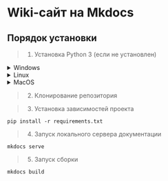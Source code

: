 # Wiki-сайт на Mkdocs

## Порядок установки

>1. Установка Python 3 (если не установлен)

<details>
<summary>Windows</summary>

> Cкачать с [официального сайта](https://www.python.org/downloads/) и установить, обязательно поставив галочку Add Python to PATH.

</details>
<details>
<summary>Linux</summary>

```
sudo apt update && sudo apt install python3 python3-pip -y
```

</details>
<details>
<summary>MacOS</summary>

```
brew install python
```
</details>

>2. Клонирование репозитория

>3. Установка зависимостей проекта
```
pip install -r requirements.txt
```
>4. Запуск локального сервера документации
```
mkdocs serve
```
>5. Запуск сборки
```
mkdocs build
```
